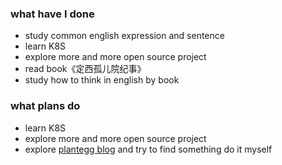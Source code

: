### what have I done
* study common english expression and sentence 
* learn K8S
* explore more and more open source project
* read book《定西孤儿院纪事》
* study how to think in english by book


### what plans do
* learn K8S
* explore more and more open source project
* explore [plantegg blog]("https://plantegg.github.io/") and try to find something do it myself
